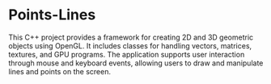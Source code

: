# Points-Lines
This C++ project provides a framework for creating 2D and 3D geometric objects using OpenGL. It includes classes for handling vectors, matrices, textures, and GPU programs. The application supports user interaction through mouse and keyboard events, allowing users to draw and manipulate lines and points on the screen.
